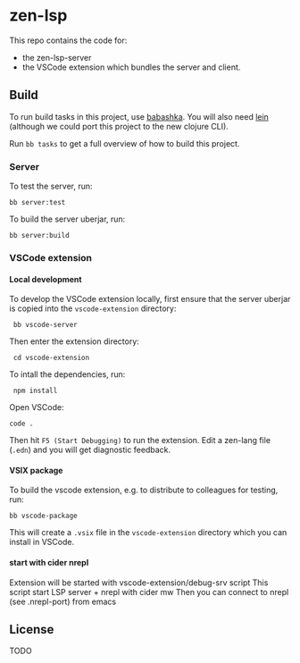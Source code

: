 # zen-lsp

This repo contains the code for:

- the zen-lsp-server
- the VSCode extension which bundles the server and client.

## Build

To run build tasks in this project, use [babashka](https://babashka.org/). You
will also need [lein](https://leiningen.org/) (although we could port this
project to the new clojure CLI).

Run `bb tasks` to get a full overview of how to build this project.

### Server

To test the server, run:

    bb server:test

To build the server uberjar, run:

    bb server:build

### VSCode extension

#### Local development

To develop the VSCode extension locally, first ensure that the server uberjar is copied into the `vscode-extension` directory:

     bb vscode-server

Then enter the extension directory:

     cd vscode-extension

To intall the dependencies, run:

     npm install

Open VSCode:

    code .

Then hit `F5 (Start Debugging)` to run the extension. Edit a zen-lang file
(`.edn`) and you will get diagnostic feedback.

#### VSIX package

To build the vscode extension, e.g. to distribute to colleagues for testing,
run:

    bb vscode-package

This will create a `.vsix` file in the `vscode-extension` directory which you
can install in VSCode.


#### start with cider nrepl

Extension will be started with vscode-extension/debug-srv script
This script start LSP server + nrepl with cider mw
Then you can connect to nrepl (see .nrepl-port) from emacs

## License

TODO
